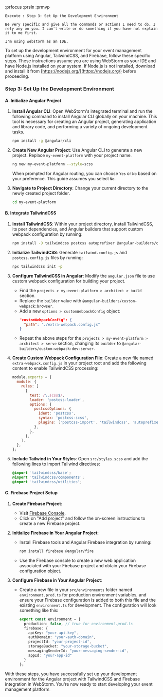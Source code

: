 
:prfocus
:prsln
:prmvp

```
Execute : Step 3: Set Up the Development Environment

Be very specific and give all the commands or actions I need to do. I rely any on you. I can't write or do something if you have not explain it to me first.

I'm using webstorm as an IDE.
```
To set up the development environment for your event management platform using Angular, TailwindCSS, and Firebase, follow these specific steps. These instructions assume you are using WebStorm as your IDE and have Node.js installed on your system. If Node.js is not installed, download and install it from [https://nodejs.org/](https://nodejs.org/) before proceeding.

### Step 3: Set Up the Development Environment

#### A. Initialize Angular Project

1. **Install Angular CLI**: Open WebStorm's integrated terminal and run the following command to install Angular CLI globally on your machine. This tool is necessary for creating an Angular project, generating application and library code, and performing a variety of ongoing development tasks.

   ```bash
   npm install -g @angular/cli
   ```

2. **Create New Angular Project**: Use Angular CLI to generate a new project. Replace `my-event-platform` with your project name.

   ```bash
   ng new my-event-platform --style=scss
   ```

   When prompted for Angular routing, you can choose `Yes` or `No` based on your preference. This guide assumes you select `No`.

3. **Navigate to Project Directory**: Change your current directory to the newly created project folder.

   ```bash
   cd my-event-platform
   ```

#### B. Integrate TailwindCSS

1. **Install TailwindCSS**: Within your project directory, install TailwindCSS, its peer dependencies, and Angular builders that support custom webpack configuration by running:

   ```bash
   npm install -D tailwindcss postcss autoprefixer @angular-builders/custom-webpack
   ```

2. **Initialize TailwindCSS**: Generate `tailwind.config.js` and `postcss.config.js` files by running:

   ```bash
   npx tailwindcss init -p
   ```

3. **Configure TailwindCSS in Angular**: Modify the `angular.json` file to use custom webpack configuration for building your project.

    - Find the `projects > my-event-platform > architect > build` section.
    - Replace the `builder` value with `@angular-builders/custom-webpack:browser`.
    - Add a new `options > customWebpackConfig` object:
      ```json
      "customWebpackConfig": {
        "path": "./extra-webpack.config.js"
      }
      ```
    - Repeat the above steps for the `projects > my-event-platform > architect > serve` section, changing its `builder` to `@angular-builders/custom-webpack:dev-server`.

4. **Create Custom Webpack Configuration File**: Create a new file named `extra-webpack.config.js` in your project root and add the following content to enable TailwindCSS processing:

   ```javascript
   module.exports = {
     module: {
       rules: [
         {
           test: /\.scss$/,
           loader: 'postcss-loader',
           options: {
             postcssOptions: {
               ident: 'postcss',
               syntax: 'postcss-scss',
               plugins: ['postcss-import', 'tailwindcss', 'autoprefixer'],
             },
           },
         },
       ],
     },
   };
   ```

5. **Include Tailwind in Your Styles**: Open `src/styles.scss` and add the following lines to import Tailwind directives:

   ```scss
   @import 'tailwindcss/base';
   @import 'tailwindcss/components';
   @import 'tailwindcss/utilities';
   ```

#### C. Firebase Project Setup

1. **Create Firebase Project**:
    - Visit [Firebase Console](https://console.firebase.google.com/).
    - Click on "Add project" and follow the on-screen instructions to create a new Firebase project.

2. **Initialize Firebase in Your Angular Project**:
    - Install Firebase tools and Angular Firebase integration by running:

      ```bash
      npm install firebase @angular/fire
      ```

    - Use the Firebase console to create a new web application associated with your Firebase project and obtain your Firebase configuration object.

3. **Configure Firebase in Your Angular Project**:
    - Create a new file in your `src/environments` folder named `environment.prod.ts` for production environment variables, and ensure your Firebase configuration is added to both this file and the existing `environment.ts` for development. The configuration will look something like this:

      ```typescript
      export const environment = {
        production: false, // true for environment.prod.ts
        firebase: {
          apiKey: "your-api-key",
          authDomain: "your-auth-domain",
          projectId: "your-project-id",
          storageBucket: "your-storage-bucket",
          messagingSenderId: "your-messaging-sender-id",
          appId: "your-app-id"
        }
      };
      ```

With these steps, you have successfully set up your development environment for the Angular project with TailwindCSS and Firebase integration in WebStorm. You're now ready to start developing your event management platform.